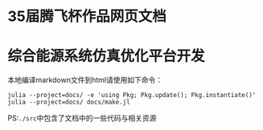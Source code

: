 # 35届腾飞杯作品网页文档
# 综合能源系统仿真优化平台开发

本地编译markdown文件到html请使用如下命令：
```shell
julia --project=docs/ -e 'using Pkg; Pkg.update(); Pkg.instantiate()'
julia --project=docs/ docs/make.jl
``` 

PS:`./src`中包含了文档中的一些代码与相关资源
